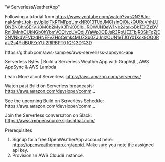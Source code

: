 "# ServerlessWeatherApp" 

Following a tutorial from https://www.youtube.com/watch?v=sQN28Jo-nak&mkt_tok=eyJpIjoiTkRFMFpqUmxNR013TUdJMCIsInQiOiJkQURuVnhLUDNBNGhnSEhVK0M0b2MyK3FhXC9lbHROWUNBaW1Nb2JtakpBb1ZXZzBVRnl3MnhOUkNGb0hYbmVCQllvcUVQdjJYaWpDOEJsR3RpUEZFbjR0SkFqZjE2NVNkdVFVbzdHNEFvZHpCemk4MUZSb0ZJUnlzOUN1eTJGY01Xck9OQ0RaU2s4YklBUFZoYUI2RlRBPT0ifQ%3D%3D

https://github.com/aws-samples/aws-serverless-appsync-app

Serverless Bytes | Build a Serverless Weather App with GraphQL, AWS AppSync & AWS Lambda

Learn More about Serverless: 
https://aws.amazon.com/serverless/

Watch past Build on Serverless broadcasts: 
https://aws.amazon.com/developer/comm...

See the upcoming Build on Serverless Schedule: 
https://aws.amazon.com/developer/comm...

Join the Serverless conversation on Slack: 
https://awssamopensource.splashthat.com/

Prerequisites
1. Signup for a free OpenWeatherApp account here: https://openweathermap.org/appid. Make sure you note the assigned api key.
2. Provision an AWS Cloud9 instance.
